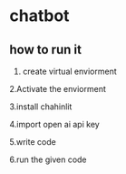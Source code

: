 # chatbot 
## how to run it 

1. create virtual enviorment

 
2.Activate the enviorment

    
3.install chahinlit


4.import open ai api key


5.write code


6.run the given code 
